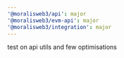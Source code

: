 ```yaml
---
'@moralisweb3/api': major
'@moralisweb3/evm-api': major
'@moralisweb3/integration': major
---
```


test on api utils and few optimisations
